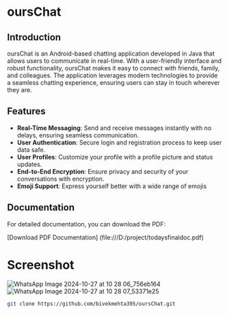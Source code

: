 # oursChat

## Introduction
oursChat is an Android-based chatting application developed in Java that allows users to communicate in real-time. With a user-friendly interface and robust functionality, oursChat makes it easy to connect with friends, family, and colleagues. The application leverages modern technologies to provide a seamless chatting experience, ensuring users can stay in touch wherever they are.

## Features
- **Real-Time Messaging**: Send and receive messages instantly with no delays, ensuring seamless communication.
- **User Authentication**: Secure login and registration process to keep user data safe.
- **User Profiles**: Customize your profile with a profile picture and status updates.
- **End-to-End Encryption**: Ensure privacy and security of your conversations with encryption.
- **Emoji Support**: Express yourself better with a wide range of emojis

## Documentation

For detailed documentation, you can download the PDF:

[Download PDF Documentation] (file:///D:/project/todaysfinaldoc.pdf)


# Screenshot

![WhatsApp Image 2024-10-27 at 10 28 06_756eb164](https://github.com/user-attachments/assets/3bdb8836-7305-4653-ad09-bc7f0d1d52b2)
![WhatsApp Image 2024-10-27 at 10 28 07_53371e25](https://github.com/user-attachments/assets/55c2bf79-2209-465a-8f61-0d18725bd9ed)
```bash
git clone https://github.com/bivekmehta395/oursChat.git




